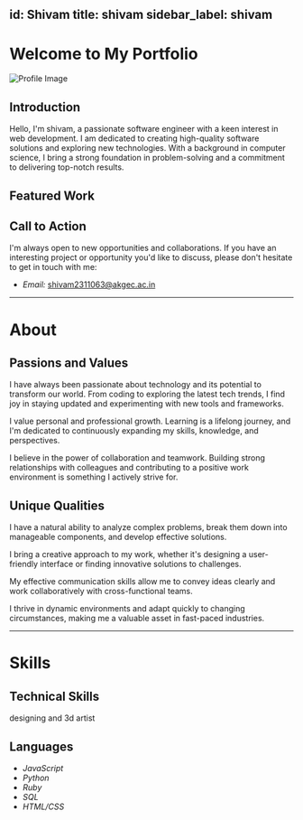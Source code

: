 id: Shivam
title: shivam
sidebar_label: shivam
---

# Welcome to My Portfolio


![Profile Image](https://example.com/profile-image.jpg)

## Introduction

Hello, I'm shivam, a passionate software engineer with a keen interest in web development. I am dedicated to creating high-quality software solutions and exploring new technologies. With a background in computer science, I bring a strong foundation in problem-solving and a commitment to delivering top-notch results.

## Featured Work


## Call to Action

I'm always open to new opportunities and collaborations. If you have an interesting project or opportunity you'd like to discuss, please don't hesitate to get in touch with me:

- *Email:* shivam2311063@akgec.ac.in





-------------------------------------------------

# About



## Passions and Values


I have always been passionate about technology and its potential to transform our world. From coding to exploring the latest tech trends, I find joy in staying updated and experimenting with new tools and frameworks.


I value personal and professional growth. Learning is a lifelong journey, and I'm dedicated to continuously expanding my skills, knowledge, and perspectives.


I believe in the power of collaboration and teamwork. Building strong relationships with colleagues and contributing to a positive work environment is something I actively strive for.


## Unique Qualities


I have a natural ability to analyze complex problems, break them down into manageable components, and develop effective solutions.


I bring a creative approach to my work, whether it's designing a user-friendly interface or finding innovative solutions to challenges.


My effective communication skills allow me to convey ideas clearly and work collaboratively with cross-functional teams.


I thrive in dynamic environments and adapt quickly to changing circumstances, making me a valuable asset in fast-paced industries.



-------------------------------------------------

# Skills




## Technical Skills
designing and 3d artist


## Languages

- *JavaScript*
- *Python*
- *Ruby*
- *SQL*
- *HTML/CSS*